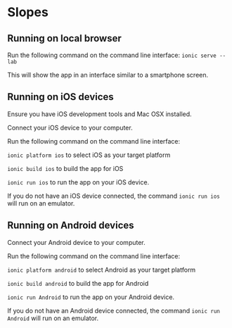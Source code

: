 # Slopes

## Running on local browser

Run the following command on the command line interface:
`ionic serve --lab`

This will show the app in an interface similar to a smartphone screen.

## Running on iOS devices

Ensure you have iOS development tools and Mac OSX installed.

Connect your iOS device to your computer.

Run the following command on the command line interface:

`ionic platform ios` to select iOS as your target platform

`ionic build ios` to build the app for iOS

`ionic run ios` to run the app on your iOS device.

If you do not have an iOS device connected, the command `ionic run ios` will run on an emulator.

## Running on Android devices

Connect your Android device to your computer.

Run the following command on the command line interface:

`ionic platform android` to select Android as your target platform

`ionic build android` to build the app for Android

`ionic run Android` to run the app on your Android device.

If you do not have an Android device connected, the command `ionic run Android` will run on an emulator.
